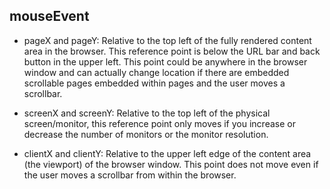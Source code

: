 ## mouseEvent
- pageX and pageY:
  Relative to the top left of the fully rendered content area in the browser. This reference point is below the URL bar and back button in the upper left. This point could be anywhere in the browser window and can actually change location if there are embedded scrollable pages embedded within pages and the user moves a scrollbar.

- screenX and screenY:
  Relative to the top left of the physical screen/monitor, this reference point only moves if you increase or decrease the number of monitors or the monitor resolution.

- clientX and clientY:
  Relative to the upper left edge of the content area (the viewport) of the browser window. This point does not move even if the user moves a scrollbar from within the browser.